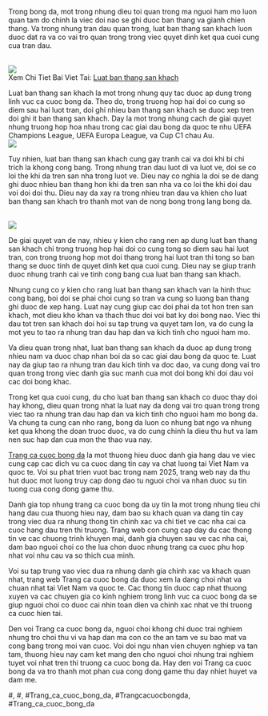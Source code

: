 <p>Trong bong da, mot trong nhung dieu toi quan trong ma nguoi ham mo luon quan tam do chinh la viec doi nao se ghi duoc ban thang va gianh chien thang. Va trong nhung tran dau quan trong, luat ban thang san khach luon duoc dat ra va co vai tro quan trong trong viec quyet dinh ket qua cuoi cung cua tran dau.</p><br><img src="https://affcup.net/wp-content/uploads/2024/11/luat-ban-thang-san-khach-3.webp"></br>
Xem Chi Tiet Bai Viet Tai: <a href="https://affcup.net/luat-ban-thang-san-khach/">Luat ban thang san khach</a><p>Luat ban thang san khach la mot trong nhung quy tac duoc ap dung trong linh vuc ca cuoc bong da. Theo do, trong truong hop hai doi co cung so diem sau hai luot tran, doi ghi nhieu ban thang san khach se duoc xep tren doi ghi it ban thang san khach. Day la mot trong nhung cach de giai quyet nhung truong hop hoa nhau trong cac giai dau bong da quoc te nhu UEFA Champions League, UEFA Europa League, va Cup C1 chau Au.<br><img src="https://affcup.net/wp-content/uploads/2024/11/luat-ban-thang-san-khach-2.webp"></br><p>Tuy nhien, luat ban thang san khach cung gay tranh cai va doi khi bi chi trich la khong cong bang. Trong nhung tran dau luot di va luot ve, doi se co loi the khi da tren san nha trong luot ve. Dieu nay co nghia la doi se de dang ghi duoc nhieu ban thang hon khi da tren san nha va co loi the khi doi dau voi doi doi thu. Dieu nay da xay ra trong nhieu tran dau va khien cho luat ban thang san khach tro thanh mot van de nong bong trong lang bong da.</p><br><img src="https://affcup.net/wp-content/uploads/2024/11/luat-ban-thang-san-khach-1.webp"></br><p>De giai quyet van de nay, nhieu y kien cho rang nen ap dung luat ban thang san khach chi trong truong hop hai doi co cung tong so diem sau hai luot tran, con trong truong hop mot doi thang trong hai luot tran thi tong so ban thang se duoc tinh de quyet dinh ket qua cuoi cung. Dieu nay se giup tranh duoc nhung tranh cai ve tinh cong bang cua luat ban thang san khach.<p>Nhung cung co y kien cho rang luat ban thang san khach van la hinh thuc cong bang, boi doi se phai choi cung so tran va cung so luong ban thang ghi duoc de xep hang. Luat nay cung giup cac doi phai da tot hon tren san khach, mot dieu kho khan va thach thuc doi voi bat ky doi bong nao. Viec thi dau tot tren san khach doi hoi su tap trung va quyet tam lon, va do cung la mot yeu to tao ra nhung tran dau hap dan va kich tinh cho nguoi ham mo.</p><p>Va dieu quan trong nhat, luat ban thang san khach da duoc ap dung trong nhieu nam va duoc chap nhan boi da so cac giai dau bong da quoc te. Luat nay da giup tao ra nhung tran dau kich tinh va doc dao, va cung dong vai tro quan trong trong viec danh gia suc manh cua mot doi bong khi doi dau voi cac doi bong khac.<p>Trong ket qua cuoi cung, du cho luat ban thang san khach co duoc thay doi hay khong, dieu quan trong nhat la luat nay da dong vai tro quan trong trong viec tao ra nhung tran dau hap dan va kich tinh cho nguoi ham mo bong da. Va chung ta cung can nho rang, bong da luon co nhung bat ngo va nhung ket qua khong the doan truoc duoc, va do cung chinh la dieu thu hut va lam nen suc hap dan cua mon the thao vua nay.</p><p><a href="https://affcup.net/">Trang ca cuoc bong da</a> la mot thuong hieu duoc danh gia hang dau ve viec cung cap cac dich vu ca cuoc dang tin cay va chat luong tai Viet Nam va quoc te. Voi su phat trien vuot bac trong nam 2025, trang web nay da thu hut duoc mot luong truy cap dong dao tu nguoi choi va nhan duoc su tin tuong cua cong dong game thu.

Danh gia top nhung trang ca cuoc bong da uy tin la mot trong nhung tieu chi hang dau cua thuong hieu nay, dam bao su khach quan va dang tin cay trong viec dua ra nhung thong tin chinh xac va chi tiet ve cac nha cai ca cuoc hang dau tren thi truong. Trang web con cung cap day du cac thong tin ve cac chuong trinh khuyen mai, danh gia chuyen sau ve cac nha cai, dam bao nguoi choi co the lua chon duoc nhung trang ca cuoc phu hop nhat voi nhu cau va so thich cua minh.

Voi su tap trung vao viec dua ra nhung danh gia chinh xac va khach quan nhat, trang web Trang ca cuoc bong da duoc xem la dang choi nhat va chuan nhat tai Viet Nam va quoc te. Cac thong tin duoc cap nhat thuong xuyen va cac chuyen gia co kinh nghiem trong linh vuc ca cuoc bong da se giup nguoi choi co duoc cai nhin toan dien va chinh xac nhat ve thi truong ca cuoc hien tai.

Den voi Trang ca cuoc bong da, nguoi choi khong chi duoc trai nghiem nhung tro choi thu vi va hap dan ma con co the an tam ve su bao mat va cong bang trong moi van cuoc. Voi doi ngu nhan vien chuyen nghiep va tan tam, thuong hieu nay cam ket mang den cho nguoi choi nhung trai nghiem tuyet voi nhat tren thi truong ca cuoc bong da. Hay den voi Trang ca cuoc bong da va tro thanh mot phan cua cong dong game thu day nhiet huyet va dam me.</p>
#, #, #Trang_ca_cuoc_bong_da, #Trangcacuocbongda, #Trang_ca_cuoc_bong_da
